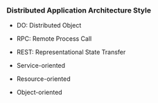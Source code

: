 ### Distributed Application Architecture Style

- DO: Distributed Object
- RPC: Remote Process Call
- REST: Representational State Transfer

- Service-oriented
- Resource-oriented
- Object-oriented
